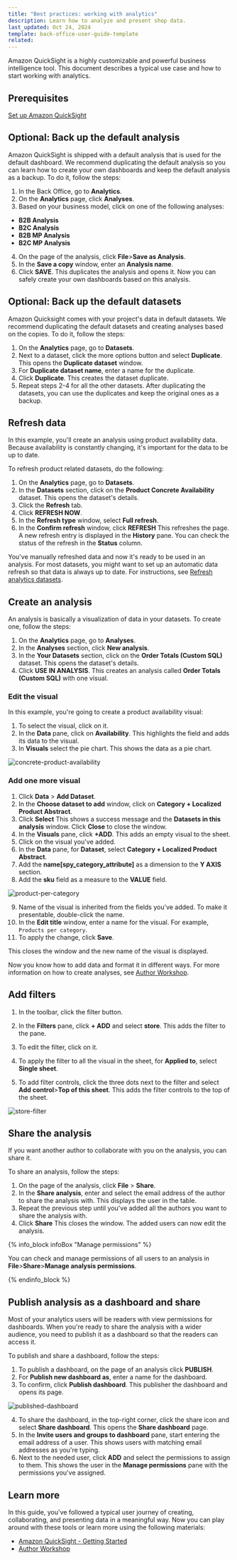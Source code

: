 ```yaml
---
title: "Best practices: working with analytics"
description: Learn how to analyze and present shop data.
last_updated: Oct 24, 2024
template: back-office-user-guide-template
related:
---
```


Amazon QuickSight is a highly customizable and powerful business intelligence tool. This document describes a typical use case and how to start working with analytics.

## Prerequisites

[Set up Amazon QuickSight](/docs/pbc/all/business-intelligence/latest/amazon-quicksight-third-party-integration/set-up-amazon-quicksight.html)


## Optional: Back up the default analysis

Amazon QuickSight is shipped with a default analysis that is used for the default dashboard. We recommend duplicating the default analysis so you can learn how to create your own dashboards and keep the default analysis as a backup. To do it, follow the steps:

1. In the Back Office, go to **Analytics**.
2. On the **Analytics** page, click **Analyses**.
3. Based on your business model, click on one of the following analyses:
- **B2B Analysis**
- **B2C Analysis**
- **B2B MP Analysis**
- **B2C MP Analysis**
4. On the page of the analysis, click **File**>**Save as Analysis**.
5. In the **Save a copy** window, enter an **Analysis name**.
6. Click **SAVE**.
  This duplicates the analysis and opens it. Now you can safely create your own dashboards based on this analysis.

## Optional: Back up the default datasets

Amazon Quicksight comes with your project's data in default datasets. We recommend duplicating the default datasets and creating analyses based on the copies. To do it, follow the steps:

1. On the **Analytics** page, go to **Datasets**.
2. Next to a dataset, click the more options button and select **Duplicate**.
  This opens the **Duplicate dataset** window.
3. For **Duplicate dataset name**, enter a name for the duplicate.
4. Click **Duplicate**.
  This creates the dataset duplicate.
5. Repeat steps 2-4 for all the other datasets.
  After duplicating the datasets, you can use the duplicates and keep the original ones as a backup.

## Refresh data

In this example, you'll create an analysis using product availability data. Because availability is constantly changing, it's important for the data to be up to date.

To refresh product related datasets, do the following:
1. On the **Analytics** page, go to **Datasets**.
2. In the **Datasets** section, click on the **Product Concrete Availability** dataset.
  This opens the dataset's details.
3. Click the **Refresh** tab.
4. Click **REFRESH NOW**.
5. In the **Refresh type** window, select **Full refresh**.
6. In the **Confirm refresh** window, click **REFRESH**
  This refreshes the page. A new refresh entry is displayed in the **History** pane. You can check the status of the refresh in the **Status** column.

You've manually refreshed data and now it's ready to be used in an analysis. For most datasets, you might want to set up an automatic data refresh so that data is always up to date. For instructions, see [Refresh analytics datasets](/docs/pbc/all/business-intelligence/latest/amazon-quicksight-third-party-integration/back-office-refresh-analytics-datasets.html).


## Create an analysis

An analysis is basically a visualization of data in your datasets. To create one, follow the steps:

1. On the **Analytics** page, go to **Analyses**.
2. In the **Analyses** section, click **New analysis**.
3. In the **Your Datasets** section, click on the **Order Totals (Custom SQL)** dataset.
  This opens the dataset's details.
4. Click **USE IN ANALYSIS**.
  This creates an analysis called **Order Totals (Custom SQL)** with one visual.

### Edit the visual

In this example, you're going to create a product availability visual:

1. To select the visual, click on it.
2. In the **Data** pane, click on **Availability**.
  This highlights the field and adds its data to the visual.
3. In **Visuals** select the pie chart.
  This shows the data as a pie chart.

![concrete-product-availability](https://spryker.s3.eu-central-1.amazonaws.com/docs/pbc/all/business-intelligence/amazon-quicksight-third-party-integration/best-practices-analyzing-shop-data.md/concrete-product-availability.png)


### Add one more visual

1. Click **Data** > **Add Dataset**.
2. In the **Choose dataset to add** window, click on **Category + Localized Product Abstract**.
3. Click **Select**
  This shows a success message and the **Datasets in this analysis** window. Click **Close** to close the window.
4. In the **Visuals** pane, click **+ADD**.
This adds an empty visual to the sheet.
5. Click on the visual you've added.
6. In the **Data** pane, for **Dataset**, select **Category + Localized Product Abstract**.
7. Add the **name[spy_category_attribute]** as a dimension to the **Y AXIS** section.
8. Add the **sku** field as a measure to the **VALUE** field.

![product-per-category](https://spryker.s3.eu-central-1.amazonaws.com/docs/pbc/all/business-intelligence/amazon-quicksight-third-party-integration/best-practices-analyzing-shop-data.md/product-per-category.png)

9. Name of the visual is inherited from the fields you've added. To make it presentable, double-click the name.
10. In the **Edit title** window, enter a name for the visual. For example, `Products per category`.
11. To apply the change, click **Save**.

This closes the window and the new name of the visual is displayed.

Now you know how to add data and format it in different ways. For more information on how to create analyses, see [Author Workshop](https://catalog.workshops.aws/quicksight/en-US/author-workshop).


## Add filters

1. In the toolbar, click the filter button.

2. In the **Filters** pane, click **+ ADD** and select **store**.
  This adds the filter to the pane.
3. To edit the filter, click on it.
4. To apply the filter to all the visual in the sheet, for **Applied to**, select **Single sheet**.
5. To add filter controls, click the three dots next to the filter and select **Add control**>**Top of this sheet**.
  This adds the filter controls to the top of the sheet.

![store-filter](https://spryker.s3.eu-central-1.amazonaws.com/docs/pbc/all/business-intelligence/amazon-quicksight-third-party-integration/best-practices-analyzing-shop-data.md/store-filter.png)  


## Share the analysis

If you want another author to collaborate with you on the analysis, you can share it.

To share an analysis, follow the steps:

1. On the page of the analysis, click **File** > **Share**.
2. In the **Share analysis**, enter and select the email address of the author to share the analysis with.
  This displays the user in the table.
3. Repeat the previous step until you've added all the authors you want to share the analysis with.
4. Click **Share**
  This closes the window. The added users can now edit the analysis.

{% info_block infoBox "Manage permissions" %}

You can check and manage permissions of all users to an analysis in **File**>**Share**>**Manage analysis permissions**.

{% endinfo_block %}




## Publish analysis as a dashboard and share

Most of your analytics users will be readers with view permissions for dashboards. When you're ready to share the analysis with a wider audience, you need to publish it as a dashboard so that the readers can access it.

To publish and share a dashboard, follow the steps:

1. To publish a dashboard, on the page of an analysis click **PUBLISH**.
2. For **Publish new dashboard as**, enter a name for the dashboard.
3. To confirm, click **Publish dashboard**.
  This publisher the dashboard and opens its page.

![published-dashboard](https://spryker.s3.eu-central-1.amazonaws.com/docs/pbc/all/business-intelligence/amazon-quicksight-third-party-integration/best-practices-analyzing-shop-data.md/published-dashboard.png)

4. To share the dashboard, in the top-right corner, click the share icon and select **Share dashboard**.
  This opens the **Share dashboard** page.
5. In the **Invite users and groups to dashboard** pane, start entering the email address of a user.
  This shows users with matching email addresses as you're typing.
6. Next to the needed user, click **ADD** and select the permissions to assign to them.
  This shows the user in the **Manage permissions** pane with the permissions you've assigned.


## Learn more

In this guide, you've followed a typical user journey of creating, collaborating, and presenting data in a meaningful way. Now you can play around with these tools or learn more using the following materials:
- [Amazon QuickSight - Getting Started](https://explore.skillbuilder.aws/learn/course/external/view/elearning/14908/getting-started-with-amazon-quicksight)
- [Author Workshop](https://catalog.workshops.aws/quicksight/en-US/author-workshop)
